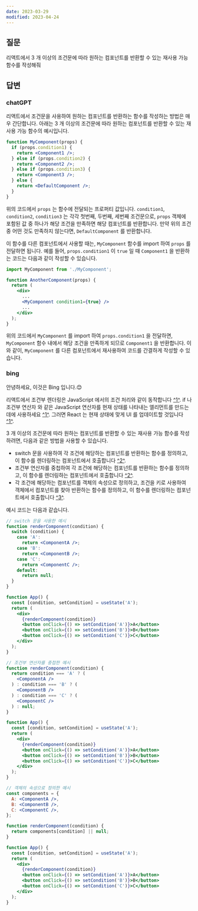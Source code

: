 ```yaml
---
date: 2023-03-29
modified: 2023-04-24
---
```


## 질문

리액트에서 3 개 이상의 조건문에 따라 원하는 컴포넌트를 반환할 수 있는 재사용 가능 함수를 작성해줘

## 답변

### chatGPT

리액트에서 조건문을 사용하여 원하는 컴포넌트를 반환하는 함수를 작성하는 방법은 매우 간단합니다. 아래는 3 개 이상의 조건문에 따라 원하는 컴포넌트를 반환할 수 있는 재사용 가능 함수의 예시입니다.

```jsx
function MyComponent(props) {
  if (props.condition1) {
    return <Component1 />;
  } else if (props.condition2) {
    return <Component2 />;
  } else if (props.condition3) {
    return <Component3 />;
  } else {
    return <DefaultComponent />;
  }
}
```

위의 코드에서 `props` 는 함수에 전달되는 프로퍼티 값입니다. `condition1`, `condition2`, `condition3` 는 각각 첫번째, 두번째, 세번째 조건문으로, `props` 객체에 포함된 값 중 하나가 해당 조건을 만족하면 해당 컴포넌트를 반환합니다. 만약 위의 조건 중 어떤 것도 만족하지 않는다면, `DefaultComponent` 를 반환합니다.

이 함수를 다른 컴포넌트에서 사용할 때는, `MyComponent` 함수를 import 하여 `props` 를 전달하면 됩니다. 예를 들어, `props.condition1` 이 `true` 일 때 `Component1` 을 반환하는 코드는 다음과 같이 작성할 수 있습니다.

```jsx
import MyComponent from './MyComponent';

function AnotherComponent(props) {
  return (
    <div>
      ...
      <MyComponent condition1={true} />
      ...
    </div>
  );
}
```

위의 코드에서 `MyComponent` 를 import 하여 `props.condition1` 을 전달하면, `MyComponent` 함수 내에서 해당 조건을 만족하게 되므로 `Component1` 을 반환합니다. 이와 같이, `MyComponent` 를 다른 컴포넌트에서 재사용하여 코드를 간결하게 작성할 수 있습니다.

### bing

[1]: https://ko.reactjs.org/docs/conditional-rendering.html ' 조건부 렌더링–React'
[2]: https://react.vlpt.us/basic/06-conditional-rendering.html '6. 조건부 렌더링 · GitBook'
[3]: https://medium.com/vingle-tech-blog/react-%EB%A0%8C%EB%8D%94%EB%A7%81-%EC%9D%B4%ED%95%B4%ED%95%98%EA%B8%B0-f255d6569849 'React 렌더링 이해 및 최적화 (With Hook). React 의 렌더링 과정과 잘못된 시나리오로 인하여 이른 최적화하는 ...'

안녕하세요, 이것은 Bing 입니다.😊

리액트에서 조건부 렌더링은 JavaScript 에서의 조건 처리와 같이 동작합니다 [^1^][1]. if 나 조건부 연산자 와 같은 JavaScript 연산자를 현재 상태를 나타내는 엘리먼트를 만드는 데에 사용하세요 [^1^][1]. 그러면 React 는 현재 상태에 맞게 UI 를 업데이트할 것입니다 [^1^][1].

3 개 이상의 조건문에 따라 원하는 컴포넌트를 반환할 수 있는 재사용 가능 함수를 작성하려면, 다음과 같은 방법을 사용할 수 있습니다.

- switch 문을 사용하여 각 조건에 해당하는 컴포넌트를 반환하는 함수를 정의하고, 이 함수를 렌더링하는 컴포넌트에서 호출합니다 [^2^][2].
- 조건부 연산자를 중첩하여 각 조건에 해당하는 컴포넌트를 반환하는 함수를 정의하고, 이 함수를 렌더링하는 컴포넌트에서 호출합니다 [^2^][2].
- 각 조건에 해당하는 컴포넌트를 객체의 속성으로 정의하고, 조건을 키로 사용하여 객체에서 컴포넌트를 찾아 반환하는 함수를 정의하고, 이 함수를 렌더링하는 컴포넌트에서 호출합니다 [^3^][3].

예시 코드는 다음과 같습니다.

```jsx
// switch 문을 사용한 예시
function renderComponent(condition) {
  switch (condition) {
    case 'A':
      return <ComponentA />;
    case 'B':
      return <ComponentB />;
    case 'C':
      return <ComponentC />;
    default:
      return null;
  }
}

function App() {
  const [condition, setCondition] = useState('A');
  return (
    <div>
      {renderComponent(condition)}
      <button onClick={() => setCondition('A')}>A</button>
      <button onClick={() => setCondition('B')}>B</button>
      <button onClick={() => setCondition('C')}>C</button>
    </div>
  );
}
```

```jsx
// 조건부 연산자를 중첩한 예시
function renderComponent(condition) {
  return condition === 'A' ? (
    <ComponentA />
  ) : condition === 'B' ? (
    <ComponentB />
  ) : condition === 'C' ? (
    <ComponentC />
  ) : null;
}

function App() {
  const [condition, setCondition] = useState('A');
  return (
    <div>
      {renderComponent(condition)}
      <button onClick={() => setCondition('A')}>A</button>
      <button onClick={() => setCondition('B')}>B</button>
      <button onClick={() => setCondition('C')}>C</button>
    </div>
  );
}
```

```jsx
// 객체의 속성으로 정의한 예시
const components = {
  A: <ComponentA />,
  B: <ComponentB />,
  C: <ComponentC />,
};

function renderComponent(condition) {
  return components[condition] || null;
}

function App() {
  const [condition, setCondition] = useState('A');
  return (
    <div>
      {renderComponent(condition)}
      <button onClick={() => setCondition('A')}>A</button>
      <button onClick={() => setCondition('B')}>B</button>
      <button onClick={() => setCondition('C')}>C</button>
    </div>
  );
}
```
